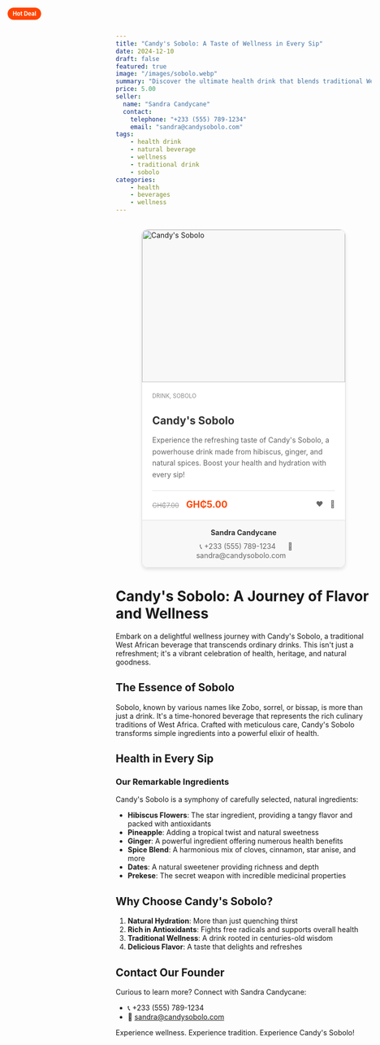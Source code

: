 ```yaml
---
title: "Candy's Sobolo: A Taste of Wellness in Every Sip"
date: 2024-12-10
draft: false
featured: true
image: "/images/sobolo.webp"
summary: "Discover the ultimate health drink that blends traditional West African flavors with incredible wellness benefits."
price: 5.00
seller:
  name: "Sandra Candycane"
  contact:
    telephone: "+233 (555) 789-1234"
    email: "sandra@candysobolo.com"
tags:
    - health drink
    - natural beverage
    - wellness
    - traditional drink
    - sobolo
categories:
    - health
    - beverages
    - wellness
---
```


<style>
.product-card {
    max-width: 400px;
    margin: 30px auto;
    border: 1px solid #e0e0e0;
    border-radius: 12px;
    overflow: hidden;
    box-shadow: 0 4px 6px rgba(0,0,0,0.1);
    transition: transform 0.3s ease;
}

.product-card:hover {
    transform: scale(1.02);
}

.product-badge {
    position: absolute;
    top: 15px;
    left: 15px;
    background-color: #ff4500;
    color: white;
    padding: 5px 10px;
    border-radius: 20px;
    font-size: 0.8em;
    font-weight: bold;
}

.product-image {
    width: 100%;
    height: 300px;
    object-fit: cover;
    background-color: #f8f8f8;
}

.product-details {
    padding: 20px;
    background-color: white;
}

.product-category {
    color: #888;
    text-transform: uppercase;
    font-size: 0.8em;
    margin-bottom: 10px;
}

.product-title {
    font-size: 1.5em;
    font-weight: bold;
    color: #333;
    margin-bottom: 15px;
}

.product-description {
    color: #666;
    line-height: 1.6;
    margin-bottom: 20px;
}

.product-pricing {
    display: flex;
    justify-content: space-between;
    align-items: center;
    border-top: 1px solid #e0e0e0;
    padding-top: 15px;
}

.product-price {
    font-size: 1.3em;
    color: #ff4500;
    font-weight: bold;
}

.product-original-price {
    text-decoration: line-through;
    color: #999;
    margin-right: 10px;
    font-size: 0.9em;
}

.product-actions a {
    color: #666;
    margin-left: 10px;
    text-decoration: none;
    transition: color 0.3s ease;
}

.product-actions a:hover {
    color: #ff4500;
}

.seller-info {
    background-color: #f8f8f8;
    padding: 15px;
    border-top: 1px solid #e0e0e0;
    text-align: center;
}

.seller-name {
    font-weight: bold;
    color: #333;
    margin-bottom: 10px;
}

.seller-contact a {
    color: #666;
    text-decoration: none;
    margin: 0 10px;
    transition: color 0.3s ease;
}

.seller-contact a:hover {
    color: #ff4500;
}

@media (max-width: 600px) {
    .product-card {
        max-width: 95%;
        margin: 15px auto;
    }
}
</style>

<div class="product-card">
    <div class="product-badge">Hot Deal</div>
    <img src="/images/sobolo-pack.webp" alt="Candy's Sobolo" class="product-image">
    <div class="product-details">
        <div class="product-category">Drink, Sobolo</div>
        <h2 class="product-title">Candy's Sobolo</h2>
        <p class="product-description">Experience the refreshing taste of Candy's Sobolo, a powerhouse drink made from hibiscus, ginger, and natural spices. Boost your health and hydration with every sip!</p>
        <div class="product-pricing">
            <div>
                <span class="product-original-price">GH₵7.00</span>
                <span class="product-price">GH₵5.00</span>
            </div>
            <div class="product-actions">
                <a href="#" title="Add to Favorites">❤️</a>
                <a href="#" title="Add to Cart">🛒</a>
            </div>
        </div>
    </div>
    <div class="seller-info">
        <div class="seller-name">Sandra Candycane</div>
        <div class="seller-contact">
            <a href="tel:+233555789123">📞 +233 (555) 789-1234</a>
            <a href="mailto:sandra@candysobolo.com">📧 sandra@candysobolo.com</a>
        </div>
    </div>
</div>


# Candy's Sobolo: A Journey of Flavor and Wellness

Embark on a delightful wellness journey with Candy's Sobolo, a traditional West African beverage that transcends ordinary drinks. This isn't just a refreshment; it's a vibrant celebration of health, heritage, and natural goodness.

## The Essence of Sobolo

Sobolo, known by various names like Zobo, sorrel, or bissap, is more than just a drink. It's a time-honored beverage that represents the rich culinary traditions of West Africa. Crafted with meticulous care, Candy's Sobolo transforms simple ingredients into a powerful elixir of health.

## Health in Every Sip

### Our Remarkable Ingredients

Candy's Sobolo is a symphony of carefully selected, natural ingredients:

- **Hibiscus Flowers**: The star ingredient, providing a tangy flavor and packed with antioxidants
- **Pineapple**: Adding a tropical twist and natural sweetness
- **Ginger**: A powerful ingredient offering numerous health benefits
- **Spice Blend**: A harmonious mix of cloves, cinnamon, star anise, and more
- **Dates**: A natural sweetener providing richness and depth
- **Prekese**: The secret weapon with incredible medicinal properties

## Why Choose Candy's Sobolo?

1. **Natural Hydration**: More than just quenching thirst
2. **Rich in Antioxidants**: Fights free radicals and supports overall health
3. **Traditional Wellness**: A drink rooted in centuries-old wisdom
4. **Delicious Flavor**: A taste that delights and refreshes

## Contact Our Founder

Curious to learn more? Connect with Sandra Candycane:
- 📞 +233 (555) 789-1234
- 📧 sandra@candysobolo.com

Experience wellness. Experience tradition. Experience Candy's Sobolo!